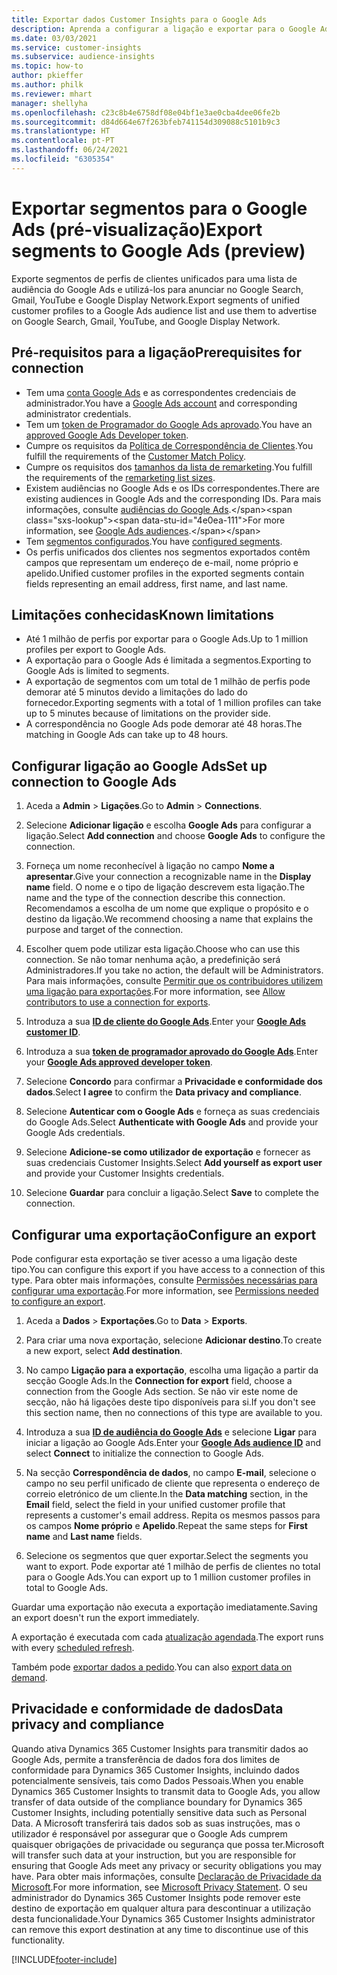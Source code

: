 ```yaml
---
title: Exportar dados Customer Insights para o Google Ads
description: Aprenda a configurar a ligação e exportar para o Google Ads.
ms.date: 03/03/2021
ms.service: customer-insights
ms.subservice: audience-insights
ms.topic: how-to
author: pkieffer
ms.author: philk
ms.reviewer: mhart
manager: shellyha
ms.openlocfilehash: c23c8b4e6758df08e04bf1e3ae0cba4dee06fe2b
ms.sourcegitcommit: d84d664e67f263bfeb741154d309088c5101b9c3
ms.translationtype: HT
ms.contentlocale: pt-PT
ms.lasthandoff: 06/24/2021
ms.locfileid: "6305354"
---
```

# <a name="export-segments-to-google-ads-preview"></a><span data-ttu-id="4e0ea-103">Exportar segmentos para o Google Ads (pré-visualização)</span><span class="sxs-lookup"><span data-stu-id="4e0ea-103">Export segments to Google Ads (preview)</span></span>

<span data-ttu-id="4e0ea-104">Exporte segmentos de perfis de clientes unificados para uma lista de audiência do Google Ads e utilizá-los para anunciar no Google Search, Gmail, YouTube e Google Display Network.</span><span class="sxs-lookup"><span data-stu-id="4e0ea-104">Export segments of unified customer profiles to a Google Ads audience list and use them to advertise on Google Search, Gmail, YouTube, and Google Display Network.</span></span> 

## <a name="prerequisites-for-connection"></a><span data-ttu-id="4e0ea-105">Pré-requisitos para a ligação</span><span class="sxs-lookup"><span data-stu-id="4e0ea-105">Prerequisites for connection</span></span>

-   <span data-ttu-id="4e0ea-106">Tem uma [conta Google Ads](https://ads.google.com/) e as correspondentes credenciais de administrador.</span><span class="sxs-lookup"><span data-stu-id="4e0ea-106">You have a [Google Ads account](https://ads.google.com/) and corresponding administrator credentials.</span></span>
-   <span data-ttu-id="4e0ea-107">Tem um [token de Programador do Google Ads aprovado](https://developers.google.com/google-ads/api/docs/first-call/dev-token).</span><span class="sxs-lookup"><span data-stu-id="4e0ea-107">You have an [approved Google Ads Developer token](https://developers.google.com/google-ads/api/docs/first-call/dev-token).</span></span> 
-   <span data-ttu-id="4e0ea-108">Cumpre os requisitos da [Política de Correspondência de Clientes](https://support.google.com/adspolicy/answer/6299717).</span><span class="sxs-lookup"><span data-stu-id="4e0ea-108">You fulfill the requirements of the [Customer Match Policy](https://support.google.com/adspolicy/answer/6299717).</span></span>
-   <span data-ttu-id="4e0ea-109">Cumpre os requisitos dos [tamanhos da lista de remarketing](https://support.google.com/google-ads/answer/7558048).</span><span class="sxs-lookup"><span data-stu-id="4e0ea-109">You fulfill the requirements of the [remarketing list sizes](https://support.google.com/google-ads/answer/7558048).</span></span>
-   <span data-ttu-id="4e0ea-110">Existem audiências no Google Ads e os IDs correspondentes.</span><span class="sxs-lookup"><span data-stu-id="4e0ea-110">There are existing audiences in Google Ads and the corresponding IDs.</span></span> <span data-ttu-id="4e0ea-111">Para mais informações, consulte [audiências do Google Ads](https://support.google.com/google-ads/answer/7558048?hl=en#:~:text=Audience%20lists%20is%20a%20section,Display%20Network%20through%20remarketing%20campaigns.).</span><span class="sxs-lookup"><span data-stu-id="4e0ea-111">For more information, see [Google Ads audiences](https://support.google.com/google-ads/answer/7558048?hl=en#:~:text=Audience%20lists%20is%20a%20section,Display%20Network%20through%20remarketing%20campaigns.).</span></span>
-   <span data-ttu-id="4e0ea-112">Tem [segmentos configurados](segments.md).</span><span class="sxs-lookup"><span data-stu-id="4e0ea-112">You have [configured segments](segments.md).</span></span>
-   <span data-ttu-id="4e0ea-113">Os perfis unificados dos clientes nos segmentos exportados contêm campos que representam um endereço de e-mail, nome próprio e apelido.</span><span class="sxs-lookup"><span data-stu-id="4e0ea-113">Unified customer profiles in the exported segments contain fields representing an email address, first name, and last name.</span></span>

## <a name="known-limitations"></a><span data-ttu-id="4e0ea-114">Limitações conhecidas</span><span class="sxs-lookup"><span data-stu-id="4e0ea-114">Known limitations</span></span>

- <span data-ttu-id="4e0ea-115">Até 1 milhão de perfis por exportar para o Google Ads.</span><span class="sxs-lookup"><span data-stu-id="4e0ea-115">Up to 1 million profiles per export to Google Ads.</span></span>
- <span data-ttu-id="4e0ea-116">A exportação para o Google Ads é limitada a segmentos.</span><span class="sxs-lookup"><span data-stu-id="4e0ea-116">Exporting to Google Ads is limited to segments.</span></span>
- <span data-ttu-id="4e0ea-117">A exportação de segmentos com um total de 1 milhão de perfis pode demorar até 5 minutos devido a limitações do lado do fornecedor.</span><span class="sxs-lookup"><span data-stu-id="4e0ea-117">Exporting segments with a total of 1 million profiles can take up to 5 minutes because of limitations on the provider side.</span></span> 
- <span data-ttu-id="4e0ea-118">A correspondência no Google Ads pode demorar até 48 horas.</span><span class="sxs-lookup"><span data-stu-id="4e0ea-118">The matching in Google Ads can take up to 48 hours.</span></span>

## <a name="set-up-connection-to-google-ads"></a><span data-ttu-id="4e0ea-119">Configurar ligação ao Google Ads</span><span class="sxs-lookup"><span data-stu-id="4e0ea-119">Set up connection to Google Ads</span></span>

1. <span data-ttu-id="4e0ea-120">Aceda a **Admin** > **Ligações**.</span><span class="sxs-lookup"><span data-stu-id="4e0ea-120">Go to **Admin** > **Connections**.</span></span>

1. <span data-ttu-id="4e0ea-121">Selecione **Adicionar ligação** e escolha **Google Ads** para configurar a ligação.</span><span class="sxs-lookup"><span data-stu-id="4e0ea-121">Select **Add connection** and choose **Google Ads** to configure the connection.</span></span>

1. <span data-ttu-id="4e0ea-122">Forneça um nome reconhecível à ligação no campo **Nome a apresentar**.</span><span class="sxs-lookup"><span data-stu-id="4e0ea-122">Give your connection a recognizable name in the **Display name** field.</span></span> <span data-ttu-id="4e0ea-123">O nome e o tipo de ligação descrevem esta ligação.</span><span class="sxs-lookup"><span data-stu-id="4e0ea-123">The name and the type of the connection describe this connection.</span></span> <span data-ttu-id="4e0ea-124">Recomendamos a escolha de um nome que explique o propósito e o destino da ligação.</span><span class="sxs-lookup"><span data-stu-id="4e0ea-124">We recommend choosing a name that explains the purpose and target of the connection.</span></span>

1. <span data-ttu-id="4e0ea-125">Escolher quem pode utilizar esta ligação.</span><span class="sxs-lookup"><span data-stu-id="4e0ea-125">Choose who can use this connection.</span></span> <span data-ttu-id="4e0ea-126">Se não tomar nenhuma ação, a predefinição será Administradores.</span><span class="sxs-lookup"><span data-stu-id="4e0ea-126">If you take no action, the default will be Administrators.</span></span> <span data-ttu-id="4e0ea-127">Para mais informações, consulte [Permitir que os contribuidores utilizem uma ligação para exportações](connections.md#allow-contributors-to-use-a-connection-for-exports).</span><span class="sxs-lookup"><span data-stu-id="4e0ea-127">For more information, see [Allow contributors to use a connection for exports](connections.md#allow-contributors-to-use-a-connection-for-exports).</span></span>

1. <span data-ttu-id="4e0ea-128">Introduza a sua **[ID de cliente do Google Ads](https://support.google.com/google-ads/answer/1704344)**.</span><span class="sxs-lookup"><span data-stu-id="4e0ea-128">Enter your **[Google Ads customer ID](https://support.google.com/google-ads/answer/1704344)**.</span></span>

1. <span data-ttu-id="4e0ea-129">Introduza a sua **[token de programador aprovado do Google Ads](https://developers.google.com/google-ads/api/docs/first-call/dev-token)**.</span><span class="sxs-lookup"><span data-stu-id="4e0ea-129">Enter your **[Google Ads approved developer token](https://developers.google.com/google-ads/api/docs/first-call/dev-token)**.</span></span>

1. <span data-ttu-id="4e0ea-130">Selecione **Concordo** para confirmar a **Privacidade e conformidade dos dados**.</span><span class="sxs-lookup"><span data-stu-id="4e0ea-130">Select **I agree** to confirm the **Data privacy and compliance**.</span></span>

1. <span data-ttu-id="4e0ea-131">Selecione **Autenticar com o Google Ads** e forneça as suas credenciais do Google Ads.</span><span class="sxs-lookup"><span data-stu-id="4e0ea-131">Select **Authenticate with Google Ads** and provide your Google Ads credentials.</span></span>

1. <span data-ttu-id="4e0ea-132">Selecione **Adicione-se como utilizador de exportação** e fornecer as suas credenciais Customer Insights.</span><span class="sxs-lookup"><span data-stu-id="4e0ea-132">Select **Add yourself as export user** and provide your Customer Insights credentials.</span></span>

1. <span data-ttu-id="4e0ea-133">Selecione **Guardar** para concluir a ligação.</span><span class="sxs-lookup"><span data-stu-id="4e0ea-133">Select **Save** to complete the connection.</span></span> 

## <a name="configure-an-export"></a><span data-ttu-id="4e0ea-134">Configurar uma exportação</span><span class="sxs-lookup"><span data-stu-id="4e0ea-134">Configure an export</span></span>

<span data-ttu-id="4e0ea-135">Pode configurar esta exportação se tiver acesso a uma ligação deste tipo.</span><span class="sxs-lookup"><span data-stu-id="4e0ea-135">You can configure this export if you have access to a connection of this type.</span></span> <span data-ttu-id="4e0ea-136">Para obter mais informações, consulte [Permissões necessárias para configurar uma exportação](export-destinations.md#set-up-a-new-export).</span><span class="sxs-lookup"><span data-stu-id="4e0ea-136">For more information, see [Permissions needed to configure an export](export-destinations.md#set-up-a-new-export).</span></span>

1. <span data-ttu-id="4e0ea-137">Aceda a **Dados** > **Exportações**.</span><span class="sxs-lookup"><span data-stu-id="4e0ea-137">Go to **Data** > **Exports**.</span></span>

1. <span data-ttu-id="4e0ea-138">Para criar uma nova exportação, selecione **Adicionar destino**.</span><span class="sxs-lookup"><span data-stu-id="4e0ea-138">To create a new export, select **Add destination**.</span></span>

1. <span data-ttu-id="4e0ea-139">No campo **Ligação para a exportação**, escolha uma ligação a partir da secção Google Ads.</span><span class="sxs-lookup"><span data-stu-id="4e0ea-139">In the **Connection for export** field, choose a connection from the Google Ads section.</span></span> <span data-ttu-id="4e0ea-140">Se não vir este nome de secção, não há ligações deste tipo disponíveis para si.</span><span class="sxs-lookup"><span data-stu-id="4e0ea-140">If you don't see this section name, then no connections of this type are available to you.</span></span>

1. <span data-ttu-id="4e0ea-141">Introduza a sua **[ID de audiência do Google Ads](https://support.google.com/google-ads/answer/7558048?hl=en#:~:text=Audience%20lists%20is%20a%20section,Display%20Network%20through%20remarketing%20campaigns.)** e selecione **Ligar** para iniciar a ligação ao Google Ads.</span><span class="sxs-lookup"><span data-stu-id="4e0ea-141">Enter your **[Google Ads audience ID](https://support.google.com/google-ads/answer/7558048?hl=en#:~:text=Audience%20lists%20is%20a%20section,Display%20Network%20through%20remarketing%20campaigns.)** and select **Connect** to initialize the connection to Google Ads.</span></span>

1. <span data-ttu-id="4e0ea-142">Na secção **Correspondência de dados**, no campo **E-mail**, selecione o campo no seu perfil unificado de cliente que representa o endereço de correio eletrónico de um cliente.</span><span class="sxs-lookup"><span data-stu-id="4e0ea-142">In the **Data matching** section, in the **Email** field, select the field in your unified customer profile that represents a customer's email address.</span></span> <span data-ttu-id="4e0ea-143">Repita os mesmos passos para os campos **Nome próprio** e **Apelido**.</span><span class="sxs-lookup"><span data-stu-id="4e0ea-143">Repeat the same steps for **First name** and **Last name** fields.</span></span>

1. <span data-ttu-id="4e0ea-144">Selecione os segmentos que quer exportar.</span><span class="sxs-lookup"><span data-stu-id="4e0ea-144">Select the segments you want to export.</span></span> <span data-ttu-id="4e0ea-145">Pode exportar até 1 milhão de perfis de clientes no total para o Google Ads.</span><span class="sxs-lookup"><span data-stu-id="4e0ea-145">You can export up to 1 million customer profiles in total to Google Ads.</span></span>

<span data-ttu-id="4e0ea-146">Guardar uma exportação não executa a exportação imediatamente.</span><span class="sxs-lookup"><span data-stu-id="4e0ea-146">Saving an export doesn't run the export immediately.</span></span>

<span data-ttu-id="4e0ea-147">A exportação é executada com cada [atualização agendada](system.md#schedule-tab).</span><span class="sxs-lookup"><span data-stu-id="4e0ea-147">The export runs with every [scheduled refresh](system.md#schedule-tab).</span></span> 

<span data-ttu-id="4e0ea-148">Também pode [exportar dados a pedido](export-destinations.md#run-exports-on-demand).</span><span class="sxs-lookup"><span data-stu-id="4e0ea-148">You can also [export data on demand](export-destinations.md#run-exports-on-demand).</span></span> 

## <a name="data-privacy-and-compliance"></a><span data-ttu-id="4e0ea-149">Privacidade e conformidade de dados</span><span class="sxs-lookup"><span data-stu-id="4e0ea-149">Data privacy and compliance</span></span>

<span data-ttu-id="4e0ea-150">Quando ativa Dynamics 365 Customer Insights para transmitir dados ao Google Ads, permite a transferência de dados fora dos limites de conformidade para Dynamics 365 Customer Insights, incluindo dados potencialmente sensíveis, tais como Dados Pessoais.</span><span class="sxs-lookup"><span data-stu-id="4e0ea-150">When you enable Dynamics 365 Customer Insights to transmit data to Google Ads, you allow transfer of data outside of the compliance boundary for Dynamics 365 Customer Insights, including potentially sensitive data such as Personal Data.</span></span> <span data-ttu-id="4e0ea-151">A Microsoft transferirá tais dados sob as suas instruções, mas o utilizador é responsável por assegurar que o Google Ads cumprem quaisquer obrigações de privacidade ou segurança que possa ter.</span><span class="sxs-lookup"><span data-stu-id="4e0ea-151">Microsoft will transfer such data at your instruction, but you are responsible for ensuring that Google Ads meet any privacy or security obligations you may have.</span></span> <span data-ttu-id="4e0ea-152">Para obter mais informações, consulte [Declaração de Privacidade da Microsoft](https://go.microsoft.com/fwlink/?linkid=396732).</span><span class="sxs-lookup"><span data-stu-id="4e0ea-152">For more information, see [Microsoft Privacy Statement](https://go.microsoft.com/fwlink/?linkid=396732).</span></span>
<span data-ttu-id="4e0ea-153">O seu administrador do Dynamics 365 Customer Insights pode remover este destino de exportação em qualquer altura para descontinuar a utilização desta funcionalidade.</span><span class="sxs-lookup"><span data-stu-id="4e0ea-153">Your Dynamics 365 Customer Insights administrator can remove this export destination at any time to discontinue use of this functionality.</span></span>


[!INCLUDE[footer-include](../includes/footer-banner.md)]
